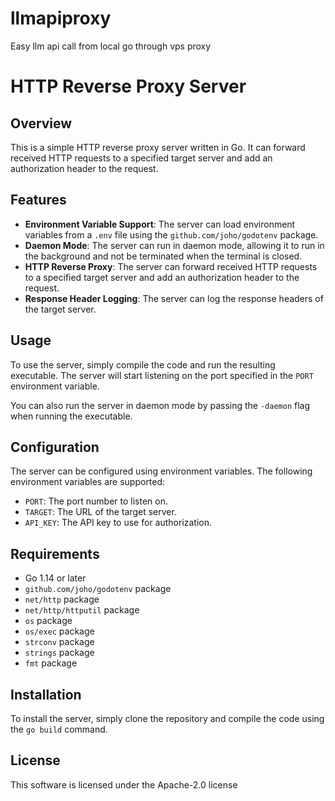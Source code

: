 # llmapiproxy
Easy llm api call from local go through vps proxy

# HTTP Reverse Proxy Server

## Overview

This is a simple HTTP reverse proxy server written in Go. It can forward received HTTP requests to a specified target server and add an authorization header to the request.

## Features

*   **Environment Variable Support**: The server can load environment variables from a `.env` file using the `github.com/joho/godotenv` package.
*   **Daemon Mode**: The server can run in daemon mode, allowing it to run in the background and not be terminated when the terminal is closed.
*   **HTTP Reverse Proxy**: The server can forward received HTTP requests to a specified target server and add an authorization header to the request.
*   **Response Header Logging**: The server can log the response headers of the target server.

## Usage

To use the server, simply compile the code and run the resulting executable. The server will start listening on the port specified in the `PORT` environment variable.

You can also run the server in daemon mode by passing the `-daemon` flag when running the executable.

## Configuration

The server can be configured using environment variables. The following environment variables are supported:

*   `PORT`: The port number to listen on.
*   `TARGET`: The URL of the target server.
*   `API_KEY`: The API key to use for authorization.

## Requirements

*   Go 1.14 or later
*   `github.com/joho/godotenv` package
*   `net/http` package
*   `net/http/httputil` package
*   `os` package
*   `os/exec` package
*   `strconv` package
*   `strings` package
*   `fmt` package

## Installation

To install the server, simply clone the repository and compile the code using the `go build` command.

## License

This software is licensed under the Apache-2.0 license
